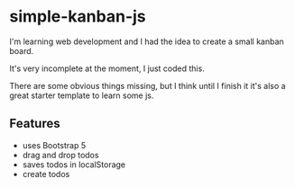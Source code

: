 # simple-kanban-js

I'm learning web development and I had the idea to create a small kanban board.

It's very incomplete at the moment, I just coded this.

There are some obvious things missing, but I think until I finish it it's also a great starter template to learn some js.

## Features

- uses Bootstrap 5
- drag and drop todos
- saves todos in localStorage
- create todos
